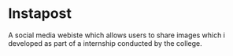 # Instapost
A social media webiste which allows users to share images which i developed as part of a internship conducted by the college.
